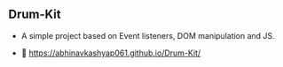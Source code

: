 ## Drum-Kit

- A simple project based on Event listeners, DOM manipulation and JS.

- 🔗 https://abhinavkashyap061.github.io/Drum-Kit/
